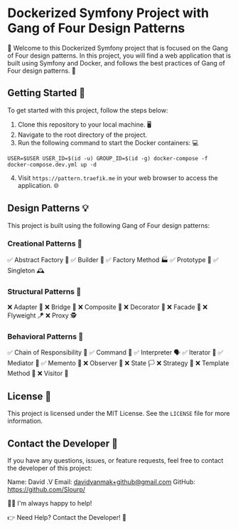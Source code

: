 # Dockerized Symfony Project with Gang of Four Design Patterns

👋 Welcome to this Dockerized Symfony project that is focused on the Gang of Four design patterns. In this project, you will find a web application that is built using Symfony and Docker, and follows the best practices of Gang of Four design patterns. 🚀

## Getting Started 🏁

To get started with this project, follow the steps below:

1. Clone this repository to your local machine. 🖥️
2. Navigate to the root directory of the project.
3. Run the following command to start the Docker containers: 💻

```
USER=$USER USER_ID=$(id -u) GROUP_ID=$(id -g) docker-compose -f docker-compose.dev.yml up -d
```

4. Visit `https://pattern.traefik.me` in your web browser to access the application. 🌐

## Design Patterns 💡

This project is built using the following Gang of Four design patterns:

### Creational Patterns 🧱
    
:white_check_mark: Abstract Factory 🧰
:white_check_mark: Builder 🔨
:white_check_mark: Factory Method 🏭
:white_check_mark: Prototype 🐑
:white_check_mark: Singleton 🕰️

### Structural Patterns 🚪

:x: Adapter 🌉
:x: Bridge 🌁
:x: Composite 🌴
:x: Decorator 🎨
:x: Facade 🏢
:x: Flyweight 🪁
:x: Proxy 🕵️

### Behavioral Patterns 🐾

:white_check_mark: Chain of Responsibility 🔗
:white_check_mark: Command 📜
:white_check_mark: Interpreter 🗣️
:white_check_mark: Iterator 🔄
:white_check_mark: Mediator 🤝
:white_check_mark: Memento 💾
:x: Observer 👀
:x: State 🏳️
:x: Strategy 🎯
:x: Template Method 📝
:x: Visitor 👥

## License 📝

This project is licensed under the MIT License. See the `LICENSE` file for more information.

## Contact the Developer 📧

If you have any questions, issues, or feature requests, feel free to contact the developer of this project:

Name: David .V
Email: davidvanmak+github@gmail.com
GitHub: https://github.com/Slourp/

💁‍♂️ I'm always happy to help! 

👉 Need Help? Contact the Developer! 👋
